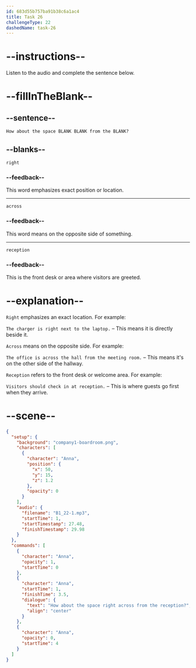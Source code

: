 ```yaml
---
id: 683d55b757ba91b38c6a1ac4
title: Task 26
challengeType: 22
dashedName: task-26
---
```


<!-- (Audio) Anna: How about the space right across from the reception? -->

# --instructions--

Listen to the audio and complete the sentence below.

# --fillInTheBlank--

## --sentence--

`How about the space BLANK BLANK from the BLANK?`

## --blanks--

`right`

### --feedback--

This word emphasizes exact position or location.

---

`across`

### --feedback--

This word means on the opposite side of something.

---

`reception`

### --feedback--

This is the front desk or area where visitors are greeted.

# --explanation--

`Right` emphasizes an exact location. For example:  

`The charger is right next to the laptop.` – This means it is directly beside it.

`Across` means on the opposite side. For example:  

`The office is across the hall from the meeting room.` – This means it's on the other side of the hallway.

`Reception` refers to the front desk or welcome area. For example:  

`Visitors should check in at reception.` – This is where guests go first when they arrive.

# --scene--

```json
{
  "setup": {
    "background": "company1-boardroom.png",
    "characters": [
      {
        "character": "Anna",
        "position": {
          "x": 50,
          "y": 15,
          "z": 1.2
        },
        "opacity": 0
      }
    ],
    "audio": {
      "filename": "B1_22-1.mp3",
      "startTime": 1,
      "startTimestamp": 27.48,
      "finishTimestamp": 29.98
    }
  },
  "commands": [
    {
      "character": "Anna",
      "opacity": 1,
      "startTime": 0
    },
    {
      "character": "Anna",
      "startTime": 1,
      "finishTime": 3.5,
      "dialogue": {
        "text": "How about the space right across from the reception?",
        "align": "center"
      }
    },
    {
      "character": "Anna",
      "opacity": 0,
      "startTime": 4
    }
  ]
}
```
